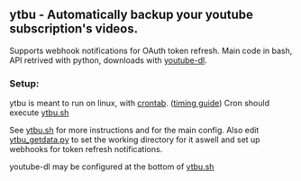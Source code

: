 ## ytbu - Automatically backup your youtube subscription's videos.
Supports webhook notifications for OAuth token refresh. Main code in bash, API retrived with python, downloads with [youtube-dl](https://github.com/rg3/youtube-dl).

### Setup:
ytbu is meant to run on linux, with [crontab](https://www.ostechnix.com/a-beginners-guide-to-cron-jobs/). ([timing guide](https://crontab.guru/))
Cron should execute [ytbu.sh](ytbu.sh)

See [ytbu.sh](ytbu.sh) for more instructions and for the main config.
Also edit [ytbu_getdata.py](ytbu_getdata.py) to set the working directory for it aswell and set up webhooks for token refresh notifications.

youtube-dl may be configured at the bottom of [ytbu.sh](ytbu.sh)
